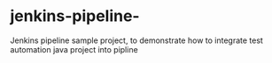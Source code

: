# jenkins-pipeline-
Jenkins pipeline sample project, to demonstrate how to integrate test automation java project into pipline 
